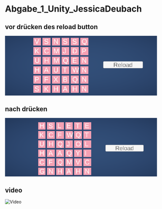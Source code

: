# Abgabe_1_Unity_JessicaDeubach

## vor drücken des reload button
![Bild1](bild1.png)

## nach drücken
![Bild2](bild2.png)

## video
![Video](Movie_001.gif)
